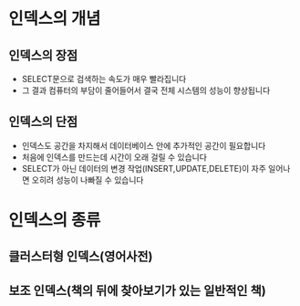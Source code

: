 # 인덱스의 개념

## 인덱스의 장점
* SELECT문으로 검색하는 속도가 매우 빨라집니다
* 그 결과 컴퓨터의 부담이 줄어들어서 결국 전체 시스템의 성능이 향상됩니다

## 인덱스의 단점
* 인덱스도 공간을 차지해서 데이터베이스 안에 추가적인 공간이 필요합니다
* 처음에 인덱스를 만드는데 시간이 오래 걸릴 수 있습니다
* SELECT가 아닌 데이터의 변경 작업(INSERT,UPDATE,DELETE)이 자주 일어나면 오히려 성능이 나빠질 수 있습니다

# 인덱스의 종류

## 클러스터형 인덱스(영어사전)


## 보조 인덱스(책의 뒤에 찾아보기가 있는 일반적인 책)
